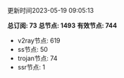 更新时间2023-05-19 09:05:13

**总订阅: 73**
**总节点: 1493**
**有效节点: 744**
- v2ray节点: 619
- ss节点: 50
- trojan节点: 74
- ssr节点: 1
